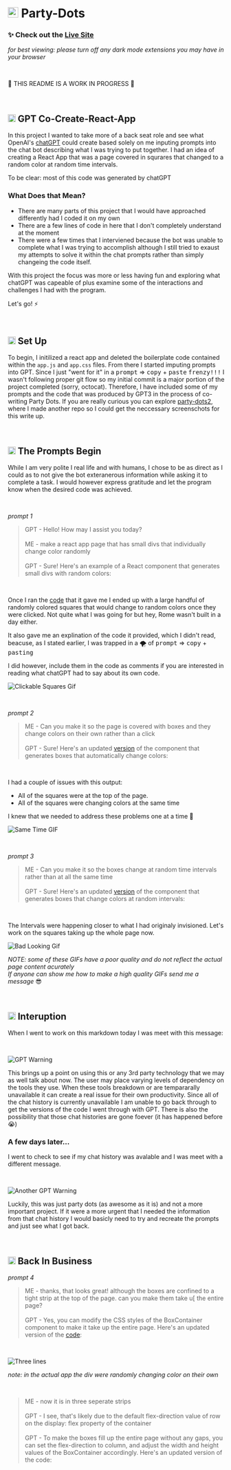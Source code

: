 # <img src="./public/favicon.ico" width="24em"/> Party-Dots

###  ✨ Check out the [Live Site](https://intuitiveharmony.github.io/party-dots/ "Party with the Dots!")

*for best viewing: please turn off any dark mode extensions you may have in your browser*

<br />

🚧 THIS README IS A WORK IN PROGRESS 🚧

<br/>

## <img src="./public/favicon.ico" width="18em" class="filter1"/> GPT Co-Create-React-App

In this project I wanted to take more of a back seat role and see what OpenAI's [chatGPT](https://openai.com/blog/chatgpt) could create based solely on me inputing prompts into the chat bot describing what I was trying to put together.  I had an idea of creating a React App that was a page covered in squrares that changed to a random color at random time intervals. 

To be clear: most of this code was generated by chatGPT 

### What Does that Mean?

- There are many parts of this project that I would have approached differently had I coded it on my own
- There are a few lines of code in here that I don't completely understand at the moment
- There were a few times that I interviened because the bot was unable to complete what I was trying to accomplish although I still tried to exaust my attempts to solve it within the chat prompts rather than simply changeing the code itself. 
 
With this project the focus was more or less having fun and exploring what chatGPT was capeable of plus examine some of the interactions and challenges I had with the program.

Let's go! ⚡

<br />

## <img src="./public/favicon.ico" width="18em"/> Set Up

To begin, I initilized a react app and deleted the boilerplate code contained within the `app.js` and `app.css` files.  From there I started imputing prompts into GPT.  Since I just "went for it" in a <kbd>prompt</kbd> => <kbd>copy</kbd> + <kbd>paste</kbd> <kbd>frenzy!!!</kbd> I wasn't following proper git flow so my initial commit is a major portion of the project completed (sorry, octocat).  Therefore, I have included some of my prompts and the code that was produced by GPT3 in the process of co-writing Party Dots.  If you are really curious you can explore [party-dots2](), where I made another repo so I could get the neccessary screenschots for this write up.  

<br />

## <img src="./public/favicon.ico" width="18em"/> The Prompts Begin

While I am very polite I real life and with humans, I chose to be as direct as I could as to not give the bot exteranerous information while asking it to complete a task.  I would however express gratitude and let the program know when the desired code was achieved.

<br />

*prompt 1*
> GPT - Hello! How may I assist you today?<br /><br/>ME - make a react app page that has small divs that individually change color randomly<br /><br/>GPT - Sure! Here's an example of a React component that generates small divs with random colors:

<br />

Once I ran the [code](https://github.com/IntuitiveHarmony/party-dots2/blob/0681ba0da97d2cedf1a27729d617f4fd9049e49c/src/App.js) that it gave me I ended up with a large handful of randomly colored squares that would change to random colors once they were clicked. Not quite what I was going for but hey, Rome wasn't built in a day either.

It also gave me an explination of the code it provided, which I didn't read, beacuse, as I stated earlier, I was trapped in a 🌪️ of <kbd>prompt</kbd> => <kbd>copy</kbd> + <kbd>pasting</kbd>   

I did however, include them in the code as comments if you are interested in reading what chatGPT had to say about its own code.

![Clickable Squares Gif](./src/images/clickSquare.gif)

<br />

*prompt 2*
> ME - Can you make it so the page is covered with boxes and they change colors on their own rather than a click<br/><br/>GPT - Sure! Here's an updated [version](https://github.com/IntuitiveHarmony/party-dots2/blob/9b74ebe8d28bca15210b4cbd2c4a76b0b34ebe49/src/App.js) of the component that generates boxes that automatically change colors:

<br/>

I had a couple of issues with this output:

- All of the squares were at the top of the page.
- All of the squares were changing colors at the same time

I knew that we needed to address these problems one at a time 🔧

![Same Time GIF](./src/images/sameTimeSquares.gif)
 
<br/>

*prompt 3*
> ME - Can you make it so the boxes change at random time intervals rather than at all the same time<br/><br/>GPT - Sure! Here's an updated [version](https://github.com/IntuitiveHarmony/party-dots2/blob/ef2c7ce652c224bc41a17110f78db338c137ada4/src/App.js) of the component that generates boxes that change colors at random intervals:

<br/>

The Intervals were happening closer to what I had originaly invisioned.  Let's work on the squares taking up the whole page now.

![Bad Looking Gif](./src/images/badGIF.gif)

*NOTE: some of these GIFs have a poor quality and do not reflect the actual page content acurately<br>If anyone can show me how to make a high quality GIFs send me a message* 😎

<br/>

## <img src="./public/favicon.ico" width="18em"/> Interuption

When I went to work on this markdown today I was meet with this message:

<br/>

![GPT Warning](./src/images/GPTWarning.png)

This brings up a point on using this or any 3rd party technology that we may as well talk about now. The user may place varying levels of dependency on the tools they use.  When these tools breakdown or are tempararally unavailable it can create a real issue for their own productivity.  Since all of the chat history is currently unavailable I am unable to go back through to get the versions of the code I went through with GPT.  There is also the possibility that those chat histories are gone foever (it has happened before 😭)

### A few days later...

I went to check to see if my chat history was avalable and I was meet with a different message. 

<br/>

![Another GPT Warning](./src/images/anotherWarning.png)

Luckily, this was just party dots (as awesome as it is) and not a more important project.  If it were a more urgent that I needed the information from that chat history I would basicly need to try and recreate the prompts and just see what I got back.

<br/>

## <img src="./public/favicon.ico" width="18em"/> Back In Business

*prompt 4*

>ME - thanks, that looks great! although the boxes are confined to a tight strip at the top of the page. can you make them take u[ the entire page?<br/><br/>GPT - Yes, you can modify the CSS styles of the BoxContainer component to make it take up the entire page. Here's an updated version of the [code](https://github.com/IntuitiveHarmony/party-dots2/blob/25b5b0935a122c2e98bd1d3bf431d633ba7eb99e/src/App.js):

<br/>

![Three lines](./src/images/threeLines.png)

*note: in the actual app the div were randomly changing color on their own*

<br/>

>ME - now it is in three seperate strips<br/><br/>GPT - I see, that's likely due to the default flex-direction value of row on the display: flex property of the container<br/><br/>GPT - To make the boxes fill up the entire page without any gaps, you can set the flex-direction to column, and adjust the width and height values of the BoxContainer accordingly. Here's an updated version of the code:



